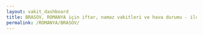 ```yaml
---
layout: vakit_dashboard
title: BRASOV, ROMANYA için iftar, namaz vakitleri ve hava durumu - ilçe/eyalet seç
permalink: /ROMANYA/BRASOV/
---
```


<script type="text/javascript">
  var GLOBAL_COUNTRY = 'ROMANYA';
  var GLOBAL_CITY = 'BRASOV';
  var GLOBAL_STATE = '';
  var lat = 72;
  var lon = 21;
</script>
